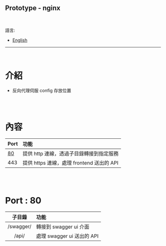 ## Prototype - nginx

<br>

語言:

* [English](README_en.md)

---

<br>

# 介紹

- 反向代理伺服 config 存放位置

<br><br>

# 內容

| Port | 功能 |
|:--|:--|
|[80](#port--80)|提供 http 連線，透過子目錄轉接到指定服務|
|443|提供 https 連線，處理 frontend 送出的 API|


<br><br>

# Port : 80
| 子目錄 | 功能 |
|:-:|:--|
|/swagger/|轉接到 swagger ui 介面|
|/api/|處理 swagger ui 送出的 API|